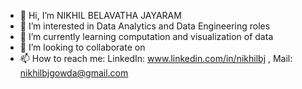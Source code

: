 - 👋 Hi, I’m NIKHIL BELAVATHA JAYARAM
- 👀 I’m interested in Data Analytics and Data Engineering roles
- 🌱 I’m currently learning computation and visualization of data
- 💞️ I’m looking to collaborate on 
- 📫 How to reach me: LinkedIn: www.linkedin.com/in/nikhilbj  , Mail: nikhilbjgowda@gmail.com 

<!---
nikhilbj/nikhilbj is a ✨ special ✨ repository because its `README.md` (this file) appears on your GitHub profile.
You can click the Preview link to take a look at your changes.
--->
